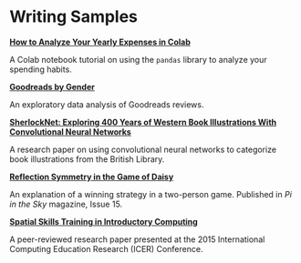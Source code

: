 # Writing Samples

**[How to Analyze Your Yearly Expenses in Colab](https://github.com/karen-wang/colab-yearly-expenses/blob/main/How_to_Analyze_Your_Yearly_Expenses_in_Colab.ipynb)**

A Colab notebook tutorial on using the `pandas` library to analyze your spending habits.

**[Goodreads by Gender](https://github.com/karen-wang/goodreads-by-gender)**

An exploratory data analysis of Goodreads reviews.

**[SherlockNet: Exploring 400 Years of Western Book Illustrations With Convolutional Neural Networks](sherlocknet.pdf)**

A research paper on using convolutional neural networks to categorize book illustrations from the British Library.

**[Reflection Symmetry in the Game of Daisy](pi_in_the_sky.pdf)**

An explanation of a winning strategy in a two-person game. Published in *Pi in the Sky* magazine, Issue 15.

**[Spatial Skills Training in Introductory Computing](spatial_skills.pdf)**

A peer-reviewed research paper presented at the 2015 International Computing Education Research (ICER) Conference.
